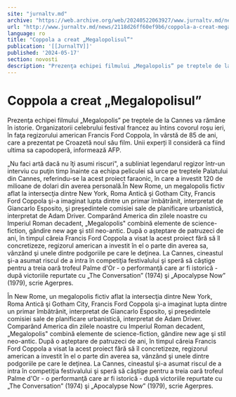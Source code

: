 ```yaml
---
site: "jurnaltv.md"
archive: "https://web.archive.org/web/20240522063927/www.jurnaltv.md/news/2118d26ff60ef9b6/coppola-a-creat-megalopolisul.html?utm_source=RSS&utm_medium=RSS&utm_campaign=RSS"
url: "http://www.jurnaltv.md/news/2118d26ff60ef9b6/coppola-a-creat-megalopolisul.html"
language: ro
title: "Coppola a creat „Megalopolisul”"
publication: '[[JurnalTV]]'
published: '2024-05-17'
section: novosti
description: "Prezenţa echipei filmului „Megalopolis” pe treptele de la Cannes va rămâne în istorie. Organizatorii celebrului festival francez au întins covorul roşu ieri, în faţa regizorului american Francis Ford Coppola, în vârstă de 85 de ani, care a prezentat pe Croazetă noul său film. Unii experți îl consideră ca fiind ultima sa capodoperă, informează AFP."
---
```


# Coppola a creat „Megalopolisul”

Prezenţa echipei filmului „Megalopolis” pe treptele de la Cannes va rămâne în istorie. Organizatorii celebrului festival francez au întins covorul roşu ieri, în faţa regizorului american Francis Ford Coppola, în vârstă de 85 de ani, care a prezentat pe Croazetă noul său film. Unii experți îl consideră ca fiind ultima sa capodoperă, informează AFP.

„Nu faci artă dacă nu îţi asumi riscuri", a subliniat legendarul regizor într-un interviu cu puţin timp înainte ca echipa peliculei să urce pe treptele Palatului din Cannes, referindu-se la acest proiect faraonic, în care a investit 120 de milioane de dolari din averea personală.În New Rome, un megalopolis fictiv aflat la intersecţia dintre New York, Roma Antică şi Gotham City, Francis Ford Coppola şi-a imaginat lupta dintre un primar îmbătrânit, interpretat de Giancarlo Esposito, şi preşedintele comisiei sale de planificare urbanistică, interpretat de Adam Driver. Comparând America din zilele noastre cu Imperiul Roman decadent, „Megalopolis" combină elemente de science-fiction, gândire new age şi stil neo-antic. După o aşteptare de patruzeci de ani, în timpul căreia Francis Ford Coppola a visat la acest proiect fără să îl concretizeze, regizorul american a investit în el o parte din averea sa, vânzând şi unele dintre podgoriile pe care le deţinea. La Cannes, cineastul şi-a asumat riscul de a intra în competiţia festivalului şi speră să câştige pentru a treia oară trofeul Palme d'Or - o performanţă care ar fi istorică - după victoriile repurtate cu „The Conversation” (1974) şi „Apocalypse Now” (1979), scrie Agerpres.

În New Rome, un megalopolis fictiv aflat la intersecţia dintre New York, Roma Antică şi Gotham City, Francis Ford Coppola şi-a imaginat lupta dintre un primar îmbătrânit, interpretat de Giancarlo Esposito, şi preşedintele comisiei sale de planificare urbanistică, interpretat de Adam Driver. Comparând America din zilele noastre cu Imperiul Roman decadent, „Megalopolis" combină elemente de science-fiction, gândire new age şi stil neo-antic. După o aşteptare de patruzeci de ani, în timpul căreia Francis Ford Coppola a visat la acest proiect fără să îl concretizeze, regizorul american a investit în el o parte din averea sa, vânzând şi unele dintre podgoriile pe care le deţinea. La Cannes, cineastul şi-a asumat riscul de a intra în competiţia festivalului şi speră să câştige pentru a treia oară trofeul Palme d'Or - o performanţă care ar fi istorică - după victoriile repurtate cu „The Conversation” (1974) şi „Apocalypse Now” (1979), scrie Agerpres.